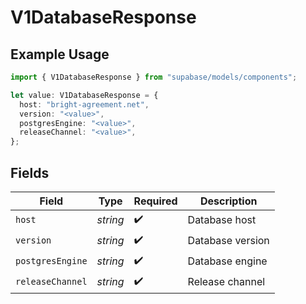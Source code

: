 # V1DatabaseResponse

## Example Usage

```typescript
import { V1DatabaseResponse } from "supabase/models/components";

let value: V1DatabaseResponse = {
  host: "bright-agreement.net",
  version: "<value>",
  postgresEngine: "<value>",
  releaseChannel: "<value>",
};
```

## Fields

| Field              | Type               | Required           | Description        |
| ------------------ | ------------------ | ------------------ | ------------------ |
| `host`             | *string*           | :heavy_check_mark: | Database host      |
| `version`          | *string*           | :heavy_check_mark: | Database version   |
| `postgresEngine`   | *string*           | :heavy_check_mark: | Database engine    |
| `releaseChannel`   | *string*           | :heavy_check_mark: | Release channel    |